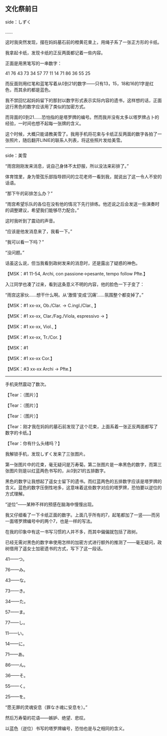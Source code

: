 ## 文化祭前日

side：しずく

……

这时我突然发现，摆在妈妈墓石前的橙黄花束上，用绳子系了一张正方形的卡纸。

我拿起卡纸，发现卡纸的正反两面都记着一些内容。

正面是用黑笔写的一串数字：

41 76 43 73 34 57 77 11 14 71 86 36 55 25

而反面则用红笔和蓝笔写着从0到21的数字——只有13，15，18和16的1字是红色，而其余的都是蓝色。

我不禁回忆起妈妈留下的那封以数字形式表示实际内容的遗书，这样想的话，正面这行黑色的数字应该用了类似的加密方式。

而背面的0到21……恐怕指的是塔罗牌的编号。然而我并没有太多以塔罗牌占卜的经验，一时间也想不起每一张牌的含义。

这个时候，大概只能请教美雪了。我用手机将花束与卡纸正反两面的数字各拍了一张照片，随后翻开LINIE的联系人列表，将这些照片发给美雪。

***

side：美雪

“雨宫刚刚发来消息，说自己身体不太舒服，所以没法来彩排了。”

体育馆里，身为管弦乐部指导顾问的立花老师一看到我，就说出了这一令人不安的话语。

“那下午的彩排怎么办？”

“雨宫希望乐队的各位在没有他的情况下先行排练。他还说之后会发送一些演奏时的调整建议，希望我们能够尽力配合。”

这时我听到了震动的声音。

“应该是他发消息来了，我看一下。”

“我可以看一下吗？”

“没问题。”

话虽这么说，但当我看到政树发来的消息时，还是露出了疑惑的神色。

【MSK：#1 11-54, Archi, con passione→pesante, tempo follow Pfte.】

入江同学也凑了过来，看到这条意义不明的内容，他的脸色一下子变了：

“雨宫这家伙……想干什么啊。从‘激情’变成‘沉痛’……氛围整个都变掉了。”

【MSK：#1 xx-xx, Ob./Clar. → C.ingl./Clar., 】

【MSK：#1 xx-xx, Clar./Fag./Viola, espressivo → 】

【MSK：#1 xx-xx, Viol., 】

【MSK：#1 xx-xx, Tr./Cor. 】

【MSK：#1 

【MSK：#1 xx-xx Cor.】

【MSK：#3 xx-xx Archi → Pfte.】



***

手机突然震动了数次。

【Tear：（图片）】

【Tear：（图片）】

【Tear：（图片）】

【Tear：刚才我在妈妈的墓石前发现了这个花束，上面系着一张正反两面都写了数字的卡纸。】

【Tear：你有什么头绪吗？】

我解锁手机，发现しずく发来了三张图片。

第一张图片中的花束，毫无疑问是万寿菊。第二张图片是一串黑色的数字，而第三张图片则是以红蓝两色书写的，从0到21的五排数字。

黑色的数字让我想起了遥女士留下的遗书。而红蓝两色的五排数字应该是塔罗牌的含义。蓝色的数字压倒性地多，这意味着这些数字对应的塔罗牌，恐怕要以逆位的方式理解。

“逆位”——某种不祥的预感在脑海中慢慢出现。

我又仔细看了一下卡纸正面的数字。上面几乎所有的7，起笔都加了一竖——而另一面塔罗牌编号中的两个7，也是一样的写法。

在我的印象中有这一书写习惯的人并不多，而其中偏偏就包括了政树。

已经无需对黑色的数字串使用怎样的加密方式进行额外的推测了——毫无疑问，政树借用了遥女士加密遗书的方式，写下了这一段话。

41——つ。

76——み。

43——な。

73——き。

34——た。

57——ま。

77——し。

11——い。

14——に。

71——あ。

86——ん。

36——そ。

55——く。

25——を。

“愿无罪的灵魂安息（罪なき魂に安息を）。”

然后万寿菊的花语——嫉妒、绝望、悲叹。

以蓝色（逆位）书写的塔罗牌编号，恐怕也是与之相同的含义。


